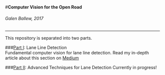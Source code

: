 #**Computer Vision for the Open Road**
###### Galen Ballew, 2017
---

This repository is separated into two parts.

###[Part I](https://github.com/galenballew/Lane-Detection-OpenCV/tree/master/Part%20I): Lane Line Detection  
Fundamental computer vision for lane line detection. Read my in-depth article about this section on [Medium](https://medium.com/@galen.ballew/opencv-lanedetection-419361364fc0)

###[Part II](): Advanced Techniques for Lane Detection
Currently in progress!

